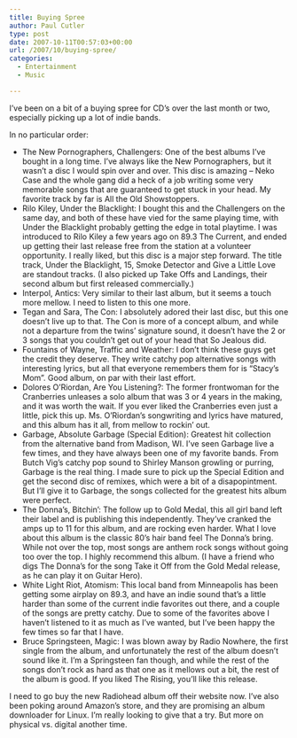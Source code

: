 ```yaml
---
title: Buying Spree
author: Paul Cutler
type: post
date: 2007-10-11T00:57:03+00:00
url: /2007/10/buying-spree/
categories:
  - Entertainment
  - Music

---
```

I&#8217;ve been on a bit of a buying spree for CD&#8217;s over the last month or two, especially picking up a lot of indie bands.

In no particular order:

  * The New Pornographers, Challengers: One of the best albums I&#8217;ve bought in a long time. I&#8217;ve always like the New Pornographers, but it wasn&#8217;t a disc I would spin over and over. This disc is amazing &#8211; Neko Case and the whole gang did a heck of a job writing some very memorable songs that are guaranteed to get stuck in your head. My favorite track by far is All the Old Showstoppers.
  * Rilo Kiley, Under the Blacklight: I bought this and the Challengers on the same day, and both of these have vied for the same playing time, with Under the Blacklight probably getting the edge in total playtime. I was introduced to Rilo Kiley a few years ago on 89.3 The Current, and ended up getting their last release free from the station at a volunteer opportunity. I really liked, but this disc is a major step forward. The title track, Under the Blacklight, 15, Smoke Detector and Give a Little Love are standout tracks. (I also picked up Take Offs and Landings, their second album but first released commercially.)
  * Interpol, Antics: Very similar to their last album, but it seems a touch more mellow. I need to listen to this one more. 
  * Tegan and Sara, The Con: I absolutely adored their last disc, but this one doesn&#8217;t live up to that. The Con is more of a concept album, and while not a departure from the twins&#8217; signature sound, it doesn&#8217;t have the 2 or 3 songs that you couldn&#8217;t get out of your head that So Jealous did.
  * Fountains of Wayne, Traffic and Weather: I don&#8217;t think these guys get the credit they deserve. They write catchy pop alternative songs with interesting lyrics, but all that everyone remembers them for is &#8220;Stacy&#8217;s Mom&#8221;. Good album, on par with their last effort.
  * Dolores O&#8217;Riordan, Are You Listening?: The former frontwoman for the Cranberries unleases a solo album that was 3 or 4 years in the making, and it was worth the wait. If you ever liked the Cranberries even just a little, pick this up. Ms. O&#8217;Riordan&#8217;s songwriting and lyrics have matured, and this album has it all, from mellow to rockin&#8217; out.
  * Garbage, Absolute Garbage (Special Edition): Greatest hit collection from the alternative band from Madison, WI. I&#8217;ve seen Garbage live a few times, and they have always been one of my favorite bands. From Butch Vig&#8217;s catchy pop sound to Shirley Manson growling or purring, Garbage is the real thing. I made sure to pick up the Special Edition and get the second disc of remixes, which were a bit of a disapopintment. But I&#8217;ll give it to Garbage, the songs collected for the greatest hits album were perfect.
  * The Donna&#8217;s, Bitchin&#8217;: The follow up to Gold Medal, this all girl band left their label and is publishing this independently. They&#8217;ve cranked the amps up to 11 for this album, and are rocking even harder. What I love about this album is the classic 80&#8217;s hair band feel The Donna&#8217;s bring. While not over the top, most songs are anthem rock songs without going too over the top. I highly recommend this album. (I have a friend who digs The Donna&#8217;s for the song Take it Off from the Gold Medal release, as he can play it on Guitar Hero).
  * White Light Riot, Atomism: This local band from Minneapolis has been getting some airplay on 89.3, and have an indie sound that&#8217;s a little harder than some of the current indie favorites out there, and a couple of the songs are pretty catchy. Due to some of the favorites above I haven&#8217;t listened to it as much as I&#8217;ve wanted, but I&#8217;ve been happy the few times so far that I have.
  * Bruce Springsteen, Magic: I was blown away by Radio Nowhere, the first single from the album, and unfortunately the rest of the album doesn&#8217;t sound like it. I&#8217;m a Springsteen fan though, and while the rest of the songs don&#8217;t rock as hard as that one as it mellows out a bit, the rest of the album is good. If you liked The Rising, you&#8217;ll like this release.

I need to go buy the new Radiohead album off their website now. I&#8217;ve also been poking around Amazon&#8217;s store, and they are promising an album downloader for Linux. I&#8217;m really looking to give that a try. But more on physical vs. digital another time.